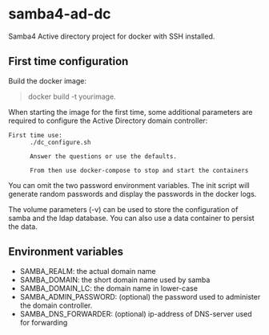 # samba4-ad-dc
Samba4 Active directory project for docker with SSH installed.

## First time configuration
Build the docker image:

>docker build -t yourimage.

When starting the image for the first time, some additional parameters are
required to configure the Active Directory domain controller:

```
First time use:
      ./dc_configure.sh

      Answer the questions or use the defaults.

      From then use docker-compose to stop and start the containers
```

You can omit the two password environment variables. The init script will 
generate random passwords and display the passwords in the docker logs.

The volume parameters (-v) can be used to store the configuration of samba and
the ldap database. You can also use a data container to persist the data.

## Environment variables

- SAMBA_REALM:  the actual domain name
- SAMBA_DOMAIN: the short domain name used by samba
- SAMBA_DOMAIN_LC: the domain name in lower-case
- SAMBA_ADMIN_PASSWORD: (optional) the password used to administer the domain controller.
- SAMBA_DNS_FORWARDER: (optional) ip-address of DNS-server used for forwarding
